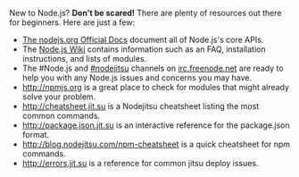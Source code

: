 New to Node.js? **Don't be scared!**  There are plenty of resources out there
for beginners.  Here are just a few:

- [The nodejs.org Official Docs](http://nodejs.org/docs/latest/api/) document
  all of Node.js's core APIs.
- The [Node.js Wiki](https://github.com/joyent/node/wiki) contains information
  such as an FAQ, installation instructions, and lists of modules.
- The #Node.js and [#nodejitsu](http://webchat.jit.su/) channels on
  [irc.freenode.net](http://webchat.freenode.net/) are ready to help you with
  any Node.js issues and concerns you may have.
- http://npmjs.org is a great place to check for modules that might already
  solve your problem.
- http://cheatsheet.jit.su is a Nodejitsu cheatsheet listing the most common
  commands.
- http://package.json.jit.su is an interactive reference for the package.json
  format.
- http://blog.nodejitsu.com/npm-cheatsheet is a quick cheatsheet for npm
  commands.
- http://errors.jit.su is a reference for common jitsu deploy issues.

[meta:title]: <> (More Resources)
